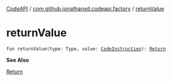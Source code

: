 [CodeAPI](../index.md) / [com.github.jonathanxd.codeapi.factory](index.md) / [returnValue](.)

# returnValue

`fun returnValue(type: Type, value: `[`CodeInstruction`](../com.github.jonathanxd.codeapi/-code-instruction.md)`): `[`Return`](../com.github.jonathanxd.codeapi.base/-return/index.md)

**See Also**

[Return](../com.github.jonathanxd.codeapi.base/-return/index.md)

